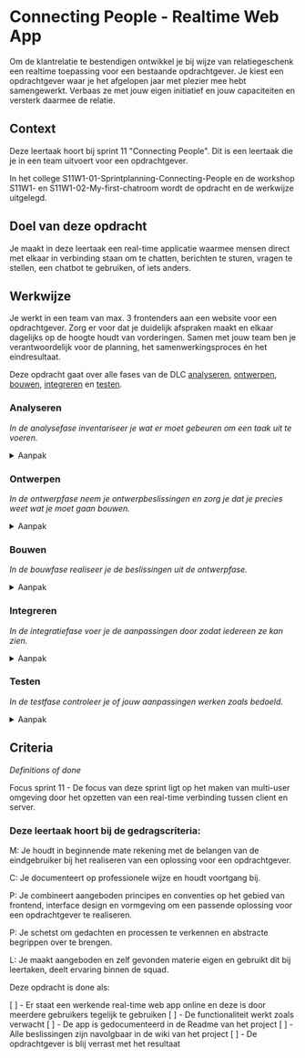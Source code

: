 # Connecting People - Realtime Web App

Om de klantrelatie te bestendigen ontwikkel je bij wijze van relatiegeschenk een realtime toepassing voor een bestaande opdrachtgever. Je kiest een opdrachtgever waar je het afgelopen jaar met plezier mee hebt samengewerkt. Verbaas ze met jouw eigen initiatief en jouw capaciteiten en versterk daarmee de relatie.

## Context

Deze leertaak hoort bij sprint 11 "Connecting People". Dit is een leertaak die je in een team uitvoert voor een opdrachtgever.

In het college S11W1-01-Sprintplanning-Connecting-People en de workshop S11W1- en S11W1-02-My-first-chatroom wordt de opdracht en de werkwijze uitgelegd.

## Doel van deze opdracht

Je maakt in deze leertaak een real-time applicatie waarmee mensen direct met elkaar in verbinding staan om te chatten, berichten te sturen, vragen te stellen, een chatbot te gebruiken, of iets anders.

## Werkwijze

Je werkt in een team van max. 3 frontenders aan een website voor een opdrachtgever. Zorg er voor dat je duidelijk afspraken maakt en elkaar dagelijks op de hoogte houdt van vorderingen. Samen met jouw team ben je verantwoordelijk voor de planning, het samenwerkingsproces én het eindresultaat.

Deze opdracht gaat over alle fases van de DLC [analyseren](#analyseren), [ontwerpen](#ontwerpen), [bouwen](#bouwen), [integreren](#integreren) en [testen](#testen).

### Analyseren
*In de analysefase inventariseer je wat er moet gebeuren om een taak uit te voeren.*

<details>
<summary>Aanpak</summary>

1. Houdt een brainstorm over het te realiseren realtime product
2. Maak een morphological chart om systematisch ideeën te genereren
3. Zorg dat je tenminste 10 ideeën hebt verzamelt voor je verder gaat.

</details>

### Ontwerpen
*In de ontwerpfase neem je ontwerpbeslissingen en zorg je dat je precies weet wat je moet gaan bouwen.*

<details>
<summary>Aanpak</summary>

1. Kies onderbouwd een van de ideeën en maak daar een ontwerp voor
2. Begin met het schetsen van wireframes, check die bij een docent en verbeter ze.
3. Werk jouw wireframes uit in figma en link ze aan elkaar zodat een wireflow ontstaat.
4. Maak de schematische weergave van de state van jouw applicatie in een process-flow.
5. Laat zien welke socket verbindingen gelegd worden in een data-lifecycle diagram.

</details>

### Bouwen
*In de bouwfase realiseer je de beslissingen uit de ontwerpfase.*

<details>
<summary>Aanpak</summary>

1. Initialiseer een node/express/ejs omgeving en installeer socket.io
2. Zorg dat er serverside en client-side naar basis events geluisterd wordt.
3. Implementeer in kleine stapjes de functionaliteit voor jouw toepassing. Deel als het nodig is de stapjes in met behulp van een docent.

</details>

### Integreren
*In de integratiefase voer je de aanpassingen door zodat iedereen ze kan zien.*

<details>
<summary>Aanpak</summary>

1. Integreer jouw real-time web app in de bestaande website van de opdrachtgever (kopieer een losse webpagina op Github) zodat duidelijk wordt hoe jouw toepassing geïntegreerd kan worden.
2. Publiceer jouw project via bijv. Vercel of Heroku

</details>

### Testen
*In de testfase controleer je of jouw aanpassingen werken zoals bedoeld.*

<details>
<summary>Aanpak</summary>

1. Test jouw toepassing zorgvuldig
2. Presenteer jouw relatiegeschenk aan de opdrachtgever.

</details>

## Criteria
*Definitions of done*

Focus sprint 11 - De focus van deze sprint ligt op het maken van multi-user omgeving door het opzetten van een real-time verbinding tussen client en server. 


### Deze leertaak hoort bij de gedragscriteria:

M: Je houdt in beginnende mate rekening met de belangen van de eindgebruiker bij het realiseren van een oplossing voor een opdrachtgever.

C: Je documenteert op professionele wijze en houdt voortgang bij.

P: Je combineert aangeboden principes en conventies op het gebied van frontend, interface design en vormgeving om een passende oplossing voor een opdrachtgever te realiseren.

P: Je schetst om gedachten en processen te verkennen en abstracte begrippen over te brengen.

L: Je maakt aangeboden en zelf gevonden materie eigen en gebruikt dit bij leertaken, deelt ervaring binnen de squad.

Deze opdracht is done als:

[ ] - Er staat een werkende real-time web app online en deze is door meerdere gebruikers tegelijk te gebruiken
[ ] - De functionaliteit werkt zoals verwacht
[ ] - De app is gedocumenteerd in de Readme van het project
[ ] - Alle beslissingen zijn navolgbaar in de wiki van het project
[ ] - De opdrachtgever is blij verrast met het resultaat
